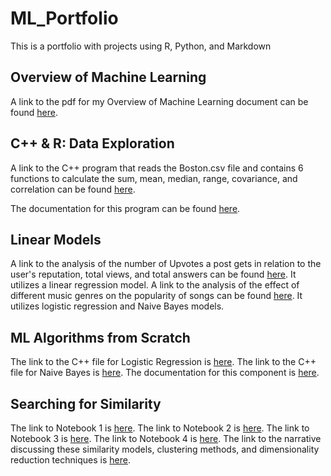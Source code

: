 # ML_Portfolio
This is a portfolio with projects using R, Python, and Markdown

## Overview of Machine Learning
A link to the pdf for my Overview of Machine Learning document can be found [here](https://github.com/haniyyahh/ML_Portfolio/blob/main/Overview_of_ML.pdf).

## C++ & R: Data Exploration
A link to the C++ program that reads the Boston.csv file and contains 6 functions to calculate the sum, mean, median, range, covariance, and correlation can be found [here](https://github.com/haniyyahh/ML_Portfolio/blob/main/data_exploration.cpp).

The documentation for this program can be found [here](https://github.com/haniyyahh/ML_Portfolio/blob/main/Data_Exploration_Documentation.pdf).

## Linear Models
A link to the analysis of the number of Upvotes a post gets in relation to the user's reputation, total views, and total answers can be found [here](https://github.com/haniyyahh/ML_Portfolio/blob/main/linear_regression_RNotebook.pdf). It utilizes a linear regression model.
A link to the analysis of the effect of different music genres on the popularity of songs can be found [here](https://github.com/haniyyahh/ML_Portfolio/blob/main/Classification_RNotebook.pdf). It utilizes logistic regression and Naive Bayes models.

## ML Algorithms from Scratch
The link to the C++ file for Logistic Regression is [here](https://github.com/haniyyahh/ML_Portfolio/blob/main/MLScratch2.cpp).
The link to the C++ file for Naive Bayes is [here](https://github.com/haniyyahh/ML_Portfolio/blob/main/NaiveBayes.cpp).
The documentation for this component is [here](https://github.com/haniyyahh/ML_Portfolio/blob/main/ML%20Algorithms%20from%20Scratch%20Documentation.pdf).

## Searching for Similarity
The link to Notebook 1 is [here](https://github.com/haniyyahh/ML_Portfolio/blob/main/N1-Regression.pdf).
The link to Notebook 2 is [here](https://github.com/haniyyahh/ML_Portfolio/blob/main/Notebook2.pdf).
The link to Notebook 3 is [here](https://github.com/haniyyahh/ML_Portfolio/blob/main/Notebook3-compressed.pdf).
The link to Notebook 4 is [here](https://github.com/haniyyahh/ML_Portfolio/blob/main/Notebook4.pdf).
The link to the narrative discussing these similarity models, clustering methods, and dimensionality reduction techniques is [here](https://github.com/haniyyahh/ML_Portfolio/blob/main/ML_%20Searching%20for%20Similarity.pdf).
